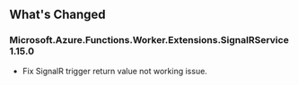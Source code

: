 ## What's Changed

<!-- Please add your release notes in the following format:
- My change description (#PR/#issue)
-->

### Microsoft.Azure.Functions.Worker.Extensions.SignalRService 1.15.0

- Fix SignalR trigger return value not working issue.
